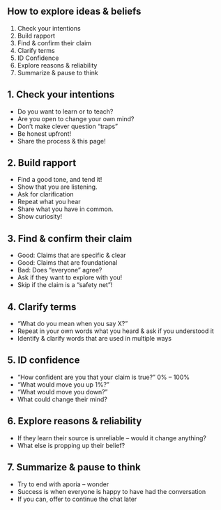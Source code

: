 [comment]: # (Compile this presentation with the command below)
[comment]: # (mdslides docs.md --include media)

[comment]: # (THEME = white)


[comment]: # (font-name: false)
[comment]: # (controls: false)



## How to explore ideas & beliefs

1. Check your intentions
2. Build rapport
3. Find & confirm their claim
4. Clarify terms
5. ID Confidence
6. Explore reasons & reliability
7. Summarize & pause to think


[comment]: # (!!!)

## 1. Check your intentions

* Do you want to learn or to teach?
* Are you open to change your own mind?
* Don’t make clever question “traps”
* Be honest upfront!
* Share the process & this page!


[comment]: # (!!!)

## 2. Build rapport

* Find a good tone, and tend it!
* Show that you are listening.
* Ask for clarification
* Repeat what you hear
* Share what you have in common.
* Show curiosity!


[comment]: # (!!!)

## 3. Find & confirm their claim

* Good: Claims that are specific & clear
* Good: Claims that are foundational
* Bad: Does “everyone” agree?
* Ask if they want to explore with you!
* Skip if the claim is a “safety net”!


[comment]: # (!!!)

## 4. Clarify terms

* “What do you mean when you say X?”
* Repeat in your own words what you heard & ask if you understood it
* Identify & clarify words that are used in multiple ways


[comment]: # (!!!)

## 5. ID confidence

* “How confident are you that your claim is true?” 0% – 100%
* “What would move you up 1%?”
* “What would move you down?”
* What could change their mind?


[comment]: # (!!!)

## 6. Explore reasons & reliability

* If they learn their source is unreliable – would it change anything?
* What else is propping up their belief?


[comment]: # (!!!)

## 7. Summarize & pause to think

* Try to end with aporia – wonder
* Success is when everyone is happy to have had the conversation
* If you can, offer to continue the chat later

